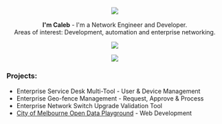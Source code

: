 <h3 align="center">
    <img src="https://i.postimg.cc/nVk9xH7H/Application-Frame-Host-mjk-L35s-DDr-removebg-preview.png">
</h3>

<p align="center">
    <b>I'm Caleb</b> - I'm a Network Engineer and Developer.<br> Areas of interest: Development, automation and enterprise networking. 
</p>

<p align="center">
    <img src="https://skillicons.dev/icons?i=py,powershell,flask,html,css,cs,cpp"/>
</p>

<p align="center">
    <a href="https://www.linkedin.com/in/caleb-webb/">
        <img src="https://img.shields.io/badge/-LinkedIn-blue?style=social&logo=linkedin"/>
    </a>
</p>

### Projects:
- Enterprise Service Desk Multi-Tool - User & Device Management
- Enterprise Geo-fence Management - Request, Approve & Process
- Enterprise Network Switch Upgrade Validation Tool
- <a href="https://master-mop-busaytgm.ts.gateway.dev/"> City of Melbourne Open Data Playground</a> - Web Development
